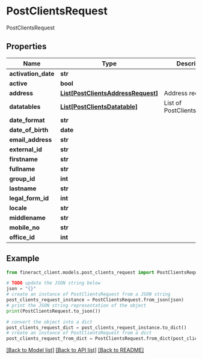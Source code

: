 # PostClientsRequest

PostClientsRequest

## Properties

Name | Type | Description | Notes
------------ | ------------- | ------------- | -------------
**activation_date** | **str** |  | [optional] 
**active** | **bool** |  | [optional] 
**address** | [**List[PostClientsAddressRequest]**](PostClientsAddressRequest.md) | Address requests | [optional] 
**datatables** | [**List[PostClientsDatatable]**](PostClientsDatatable.md) | List of PostClientsDatatable | [optional] 
**date_format** | **str** |  | [optional] 
**date_of_birth** | **date** |  | [optional] 
**email_address** | **str** |  | [optional] 
**external_id** | **str** |  | [optional] 
**firstname** | **str** |  | [optional] 
**fullname** | **str** |  | [optional] 
**group_id** | **int** |  | [optional] 
**lastname** | **str** |  | [optional] 
**legal_form_id** | **int** |  | [optional] 
**locale** | **str** |  | [optional] 
**middlename** | **str** |  | [optional] 
**mobile_no** | **str** |  | [optional] 
**office_id** | **int** |  | [optional] 

## Example

```python
from fineract_client.models.post_clients_request import PostClientsRequest

# TODO update the JSON string below
json = "{}"
# create an instance of PostClientsRequest from a JSON string
post_clients_request_instance = PostClientsRequest.from_json(json)
# print the JSON string representation of the object
print(PostClientsRequest.to_json())

# convert the object into a dict
post_clients_request_dict = post_clients_request_instance.to_dict()
# create an instance of PostClientsRequest from a dict
post_clients_request_from_dict = PostClientsRequest.from_dict(post_clients_request_dict)
```
[[Back to Model list]](../README.md#documentation-for-models) [[Back to API list]](../README.md#documentation-for-api-endpoints) [[Back to README]](../README.md)


